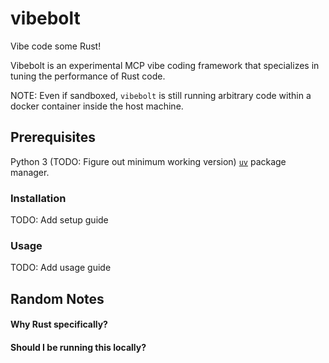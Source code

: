 # vibebolt
Vibe code some Rust!

Vibebolt is an experimental MCP vibe coding framework that specializes in tuning the performance of Rust code.


NOTE: Even if sandboxed, `vibebolt` is still running arbitrary code within a docker container inside the host machine.

## Prerequisites
Python 3 (TODO: Figure out minimum working version)
[`uv`](https://github.com/astral-sh/uv) package manager.

### Installation
TODO: Add setup guide

### Usage
TODO: Add usage guide

## Random Notes

#### Why Rust specifically?

#### Should I be running this locally?
